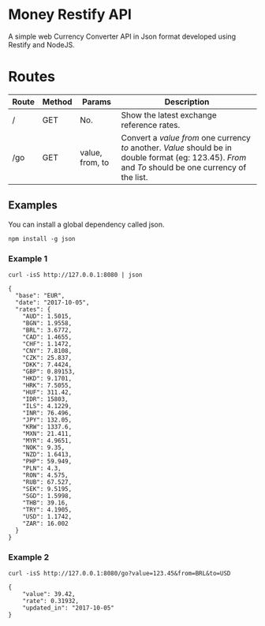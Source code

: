 # Money Restify API

A simple web Currency Converter API in Json format developed using Restify and NodeJS.

# Routes

| Route | Method | Params          | Description                                                                                                                                  |
|-------|--------|-----------------|----------------------------------------------------------------------------------------------------------------------------------------------|
| /     | GET    | No.             | Show the latest exchange reference rates.                                                                                                    |
| /go   | GET    | value, from, to | Convert a *value* *from* one currency *to* another. *Value* should be in double format (eg: 123.45). *From* and *To* should be one currency of the list. |

## Examples

You can install a global dependency called json.

`npm install -g json`

### Example 1

`curl -isS http://127.0.0.1:8080 | json`

```
{
  "base": "EUR",
  "date": "2017-10-05",
  "rates": {
    "AUD": 1.5015,
    "BGN": 1.9558,
    "BRL": 3.6772,
    "CAD": 1.4655,
    "CHF": 1.1472,
    "CNY": 7.8108,
    "CZK": 25.837,
    "DKK": 7.4424,
    "GBP": 0.89153,
    "HKD": 9.1701,
    "HRK": 7.5055,
    "HUF": 311.42,
    "IDR": 15803,
    "ILS": 4.1229,
    "INR": 76.496,
    "JPY": 132.05,
    "KRW": 1337.6,
    "MXN": 21.411,
    "MYR": 4.9651,
    "NOK": 9.35,
    "NZD": 1.6413,
    "PHP": 59.949,
    "PLN": 4.3,
    "RON": 4.575,
    "RUB": 67.527,
    "SEK": 9.5195,
    "SGD": 1.5998,
    "THB": 39.16,
    "TRY": 4.1905,
    "USD": 1.1742,
    "ZAR": 16.002
  }
}

```

### Example 2

`curl -isS http://127.0.0.1:8080/go?value=123.45&from=BRL&to=USD`

```
{
    "value": 39.42,
    "rate": 0.31932,
    "updated_in": "2017-10-05"
}
```